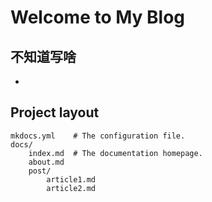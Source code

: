 # Welcome to My Blog

## 不知道写啥

* 

## Project layout

    mkdocs.yml    # The configuration file.
    docs/
        index.md  # The documentation homepage.
        about.md
        post/
            article1.md
            article2.md
